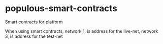 # populous-smart-contracts
Smart contracts for platform

When using smart contracts, network 1, is address for the live-net, network 3, is address for the test-net

